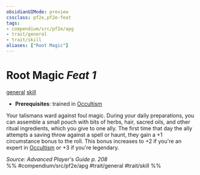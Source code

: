 ```yaml
---
obsidianUIMode: preview
cssclass: pf2e,pf2e-feat
tags:
- compendium/src/pf2e/apg
- trait/general
- trait/skill
aliases: ["Root Magic"]
---
```

# Root Magic  *Feat 1*  
[general](../../Rules/traits/general.md)  [skill](../../Rules/traits/skill.md)  

- **Prerequisites**: trained in [Occultism](../skills.md#Occultism)

Your talismans ward against foul magic. During your daily preparations, you can assemble a small pouch with bits of herbs, hair, sacred oils, and other ritual ingredients, which you give to one ally. The first time that day the ally attempts a saving throw against a spell or haunt, they gain a +1 circumstance bonus to the roll. This bonus increases to +2 if you're an expert in [Occultism](../skills.md#Occultism) or +3 if you're legendary.

*Source: Advanced Player's Guide p. 208*  
%% #compendium/src/pf2e/apg #trait/general #trait/skill %%